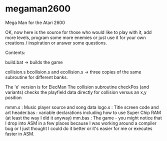 # megaman2600
Mega Man for the Atari 2600

OK, now here is the source for those who would like to play with it, add more levels, 
program some more enemies or just use it for your own creations / inspiration or answer some questions.

Contents:

build.bat -> builds the game

collision.s bcollision.s and ecollision.s -> three copies of the same subroutine for different banks.

The 'e' version is for ElecMan
The collision subroutine checkPos (and variants) checks the playfield data directly for collision versus an x,y position

mmm.s : Music player source and song data
logo.s : Title screen code and art
header.bas : variable declarations including how to use Super Chip RAM (at least the way I did it anyway)
mm.bas : The game - you might notice that I drop into ASM in a few places because I was working around a compiler bug
                    or I just thought I could do it better or it's easier for me or executes faster in ASM.
